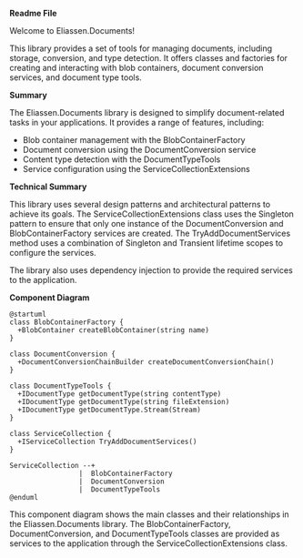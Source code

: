 **Readme File**

Welcome to Eliassen.Documents!

This library provides a set of tools for managing documents, including storage, conversion, and type detection. It offers classes and factories for creating and interacting with blob containers, document conversion services, and document type tools.

**Summary**

The Eliassen.Documents library is designed to simplify document-related tasks in your applications. It provides a range of features, including:

* Blob container management with the BlobContainerFactory
* Document conversion using the DocumentConversion service
* Content type detection with the DocumentTypeTools
* Service configuration using the ServiceCollectionExtensions

**Technical Summary**

This library uses several design patterns and architectural patterns to achieve its goals. The ServiceCollectionExtensions class uses the Singleton pattern to ensure that only one instance of the DocumentConversion and BlobContainerFactory services are created. The TryAddDocumentServices method uses a combination of Singleton and Transient lifetime scopes to configure the services.

The library also uses dependency injection to provide the required services to the application.

**Component Diagram**

```plantuml
@startuml
class BlobContainerFactory {
  +BlobContainer createBlobContainer(string name)
}

class DocumentConversion {
  +DocumentConversionChainBuilder createDocumentConversionChain()
}

class DocumentTypeTools {
  +IDocumentType getDocumentType(string contentType)
  +IDocumentType getDocumentType(string fileExtension)
  +IDocumentType getDocumentType.Stream(Stream)
}

class ServiceCollection {
  +IServiceCollection TryAddDocumentServices()
}

ServiceCollection --+
                 |  BlobContainerFactory
                 |  DocumentConversion
                 |  DocumentTypeTools
@enduml
```
This component diagram shows the main classes and their relationships in the Eliassen.Documents library. The BlobContainerFactory, DocumentConversion, and DocumentTypeTools classes are provided as services to the application through the ServiceCollectionExtensions class.